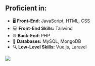 ## Proficient in:

- 🖥️ **Front-End:** JavaScript, HTML, CSS
- 💻 **Front-End Skills:** Tailwind
- 🌐 **Back-End:** PHP
- 💾 **Databases:** MySQL, MongoDB
- 🔍 **Low-Level Skills:** Vue.js, Laravel

![](https://komarev.com/ghpvc/?username=alix1383&color=green)
<!-- 
- 🛠️ **Dockerization:** Docker, Kubernetes
- 🌟 **Other Skills:** Photoshop, Swift, React Native

**alix1383/Alix1383** is a ✨ _special_ ✨ repository because its `README.md` (this file) appears on your GitHub profile.

Here are some ideas to get you started:

- 🔭 I’m currently working on ...
- 🌱 I’m currently learning ...
- 👯 I’m looking to collaborate on ...
- 🤔 I’m looking for help with ...
- 💬 Ask me about ...
- 📫 How to reach me: ...
- 😄 Pronouns: ...
- ⚡ Fun fact: ...
-->
